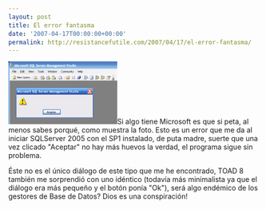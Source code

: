 ```yaml
---
layout: post
title: El error fantasma
date: '2007-04-17T00:00:00+00:00'
permalink: http://resistancefutile.com/2007/04/17/el-error-fantasma/
---
```

<img src="/assets/sqlserver.png" width="218" height="126" alt="SQLServer2005" class="derecha_borde" />Si algo tiene Microsoft es que si peta, al menos sabes porqué, como muestra la foto. Esto es un error que me da al iniciar SQLServer 2005 con el SP1 instalado, de puta madre, suerte que una vez clicado "Aceptar" no hay más huevos la verdad, el programa sigue sin problema.

Éste no es el único diálogo de este tipo que me he encontrado, TOAD 8 también me sorprendió con uno idéntico (todavía más minimalista ya que el diálogo era más pequeño y el botón ponía "Ok"), será algo endémico de los gestores de Base de Datos? Dios es una conspiración! 
